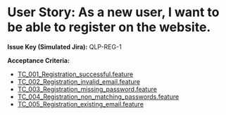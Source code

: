 # User Story: As a new user, I want to be able to register on the website.

**Issue Key (Simulated Jira):** QLP-REG-1

**Acceptance Criteria:**
* [TC_001_Registration_successful.feature](../acceptance-criteria/registration/TC_001_Registration_successful.feature)
* [TC_002_Registration_invalid_email.feature](../acceptance-criteria/registration/TC_002_Registration_invalid_email.feature)
* [TC_003_Registration_missing_password.feature](../acceptance-criteria/registration/TC_003_Registration_missing_password.feature)
* [TC_004_Registration_non_matching_passwords.feature](../acceptance-criteria/registration/TC_004_Registration_non_matching_passwords.feature)
* [TC_005_Registration_existing_email.feature](../acceptance-criteria/registration/TC_005_Registration_existing_email.feature)